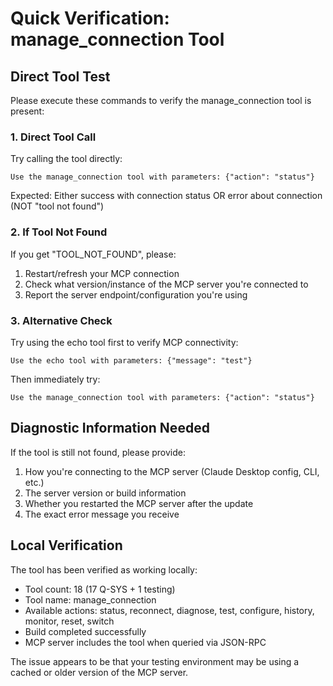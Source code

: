 # Quick Verification: manage_connection Tool

## Direct Tool Test

Please execute these commands to verify the manage_connection tool is present:

### 1. Direct Tool Call
Try calling the tool directly:
```
Use the manage_connection tool with parameters: {"action": "status"}
```

Expected: Either success with connection status OR error about connection (NOT "tool not found")

### 2. If Tool Not Found
If you get "TOOL_NOT_FOUND", please:
1. Restart/refresh your MCP connection
2. Check what version/instance of the MCP server you're connected to
3. Report the server endpoint/configuration you're using

### 3. Alternative Check
Try using the echo tool first to verify MCP connectivity:
```
Use the echo tool with parameters: {"message": "test"}
```

Then immediately try:
```
Use the manage_connection tool with parameters: {"action": "status"}
```

## Diagnostic Information Needed

If the tool is still not found, please provide:
1. How you're connecting to the MCP server (Claude Desktop config, CLI, etc.)
2. The server version or build information
3. Whether you restarted the MCP server after the update
4. The exact error message you receive

## Local Verification

The tool has been verified as working locally:
- Tool count: 18 (17 Q-SYS + 1 testing)
- Tool name: manage_connection
- Available actions: status, reconnect, diagnose, test, configure, history, monitor, reset, switch
- Build completed successfully
- MCP server includes the tool when queried via JSON-RPC

The issue appears to be that your testing environment may be using a cached or older version of the MCP server.